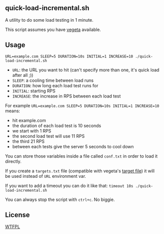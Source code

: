 ## quick-load-incremental.sh

A utility to do some load testing in 1 minute.

This script assumes you have [vegeta](https://github.com/tsenart/vegeta) available.

## Usage

```
URL=example.com SLEEP=5 DURATION=10s INITIAL=1 INCREASE=10 ./quick-load-incremental.sh
```

* `URL`: the URL you want to hit (can't specify more than one, it's quick load after all ;))
* `SLEEP`: a cooling time between load runs
* `DURATION`: how long each load test runs for
* `INITIAL`: starting RPS
* `INCREASE`: the increase in RPS between each load test

For example `URL=example.com SLEEP=5 DURATION=10s INITIAL=1 INCREASE=10` means:

* hit example.com
* the duration of each load test is 10 seconds
* we start with 1 RPS
* the second load test will use 11 RPS
* the third 21 RPS
* between each tests give the server 5 seconds to cool down

You can store those variables inside a file called `conf.txt` in order to load it directly.

If you create a `targets.txt` file (compatible with vegeta's [target file](https://github.com/tsenart/vegeta#attack)) it will be used instead of `URL` environment var.

If you want to add a timeout you can do it like that: `timeout 10s ./quick-load-incremental.sh`

You can always stop the script with `ctrl+c`. No biggie.

## License

[WTFPL](http://www.wtfpl.net/) 
